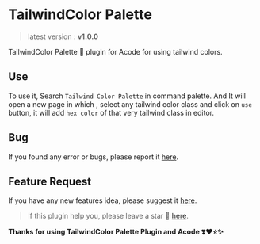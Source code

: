 # TailwindColor Palette
> latest version : **v1.0.0**

TailwindColor Palette 🎨 plugin for Acode for using tailwind colors.

## Use
To use it, Search `Tailwind Color Palette` in command palette.
And It will open a new page in which , select any tailwind color class and 
click on `use` button, it will add `hex color` of that very tailwind class
in editor.

## Bug
If you found any error or bugs, please report it [here](https://github.com/bajrangCoder/acode-plugin-tailwind-palette/issues).

## Feature Request
If you have any new features idea, please suggest it [here](https://github.com/bajrangCoder/acode-plugin-tailwind-palette/issues).


> If this plugin help you, please leave a star 🌟 [here](https://github.com/bajrangCoder/acode-plugin-tailwind-palette).

**Thanks for using TailwindColor Palette Plugin and Acode ❣️❤️⭐✨**